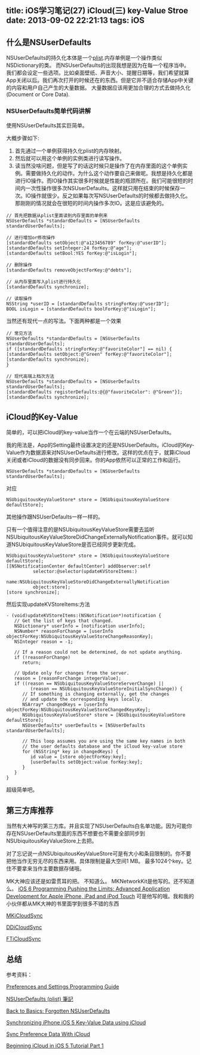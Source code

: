 title: iOS学习笔记(27) iCloud(三) key-Value Stroe
date: 2013-09-02 22:21:13
tags: iOS
---


## 什么是NSUserDefaults

NSUserDefaults的持久化本体是一个[plist](http://zh.wikipedia.org/zh/Plist).内存单例是一个操作类似NSDictionary的类。 而NSUserDefaults的出现我想是因为在每一个程序当中。我们都会设定一些选项。比如桌面壁纸、声音大小、提醒日期等，我们希望就算App关闭以后。我们再次打开的时候还在的东西。但是它并不适合存储App中关键的内容和用户自己产生的大量数据。 大量数据应该用更加合理的方式去做持久化(Document or Core Data).


<!--more-->

### NSUserDefaults简单代码讲解

使用NSUserDefaults其实巨简单。 

大概步骤如下:

1.  首先通过一个单例获得持久化plist的内存映射。
2.  然后就可以用这个单例的实例类进行读写操作。
3.  读当然没啥问题，但是写了的话这时候只是操作了在内存里面的这个单例实例。需要做持久化的动作。为什么这个动作要自己来做呢。我想是持久化都是进行IO操作。而IO操作其实很多时候就是性能的瓶颈所在。我们可能很短的时间内一次性操作很多次NSUserDefaults。这样就只用在结束的时候保存一次。IO操作就很少。反之如果每次写NSUserDefaults的时候都去做持久化。那刚刚的情况就会在很短的时间内操作多次IO。这是应该避免的。

```
// 首先把数据从plist里面读到内存里面的单例来
NSUserDefaults *standardDefaults = [NSUserDefaults standardUserDefaults];

// 进行增加or修改操作
[standardDefaults setObject:@"a123456789" forKey:@"userID"];
[standardDefaults setInteger:24 forKey:@"age"];
[standardDefaults setBool:YES forKey:@"isLogin"];

// 删除操作
[standardDefaults removeObjectForKey:@"debts"];

// 从内存里面写入plist进行持久化
[standardDefaults synchronize];

// 读取操作
NSString *userID = [standardDefaults stringForKey:@"userID"];
BOOL isLogin = [standardDefaults boolForKey:@"isLogin"];
```

当然还有现代一点的写法。下面两种都是一个效果

```
// 常见方法
NSUserDefaults *standardDefaults = [NSUserDefaults standardUserDefaults];
if ([standardDefaults stringForKey:@"favoriteColor"] == nil) {
[standardDefaults setObject:@"Green" forKey:@"favoriteColor"];
[standardDefaults synchronize];
}

// 现代高端上档次方法
NSUserDefaults *standardDefaults = [NSUserDefaults standardUserDefaults];
[standardDefaults registerDefaults:@{@"favoriteColor": @"Green"}];
[standardDefaults synchronize];
```

## iCloud的Key-Value

简单的，可以把iCloud的key-value当作一个在云端的NSUserDefaults。

我的用法是，App的Setting最终设置决定的还是NSUserDefaults。iCloud的Key-Value作为数据源来对NSUserDefaults进行修改。这样的优点在于，就算iCloud关闭或者iCloud的数据没有同步回来。你的App依然可以正常的工作和运行。

```
NSUserDefaults *standardDefaults = [NSUserDefaults standardUserDefaults];
```
对应

```
NSUbiquitousKeyValueStore* store = [NSUbiquitousKeyValueStore defaultStore];
```

其他操作跟NSUserDefaults一样一样的。

只有一个值得注意的是NSUbiquitousKeyValueStore需要去监听
NSUbiquitousKeyValueStoreDidChangeExternallyNotification事件。就可以知道NSUbiquitousKeyValueStore是否已经同步更新完成。

```
NSUbiquitousKeyValueStore* store = [NSUbiquitousKeyValueStore defaultStore];
[[NSNotificationCenter defaultCenter] addObserver:self
          selector:@selector(updateKVStoreItems:)
          name:NSUbiquitousKeyValueStoreDidChangeExternallyNotification
          object:store];
[store synchronize];
```

然后实现updateKVStoreItems:方法

```
- (void)updateKVStoreItems:(NSNotification*)notification {
   // Get the list of keys that changed.
   NSDictionary* userInfo = [notification userInfo];
   NSNumber* reasonForChange = [userInfo objectForKey:NSUbiquitousKeyValueStoreChangeReasonKey];
   NSInteger reason = -1;
 
   // If a reason could not be determined, do not update anything.
   if (!reasonForChange)
      return;
 
   // Update only for changes from the server.
   reason = [reasonForChange integerValue];
   if ((reason == NSUbiquitousKeyValueStoreServerChange) ||
         (reason == NSUbiquitousKeyValueStoreInitialSyncChange)) {
      // If something is changing externally, get the changes
      // and update the corresponding keys locally.
      NSArray* changedKeys = [userInfo objectForKey:NSUbiquitousKeyValueStoreChangedKeysKey];
      NSUbiquitousKeyValueStore* store = [NSUbiquitousKeyValueStore defaultStore];
      NSUserDefaults* userDefaults = [NSUserDefaults standardUserDefaults];
 
      // This loop assumes you are using the same key names in both
      // the user defaults database and the iCloud key-value store
      for (NSString* key in changedKeys) {
         id value = [store objectForKey:key];
         [userDefaults setObject:value forKey:key];
      }
   }
}
```

超级简单吧。

## 第三方库推荐

当然有大神写的第三方库。并且实现了NSUserDefaults白名单功能。因为可能你存在NSUserDefaults里面的东西不想要也不需要全部同步到NSUbiquitousKeyValueStore上去把。

对了忘记说一点NSUbiquitousKeyValueStore可是有大小和条目限制的。你不要把他当作无穷无尽的东西来用。具体限制是最大空间1 MB。 最多1024个key。记住不要拿来当作主要数据存储哦。

MK大神应该还是如雷贯耳的把。 不知道么。 MKNetworkKit是他写的。还不知道么。
[iOS 6 Programming Pushing the Limits: Advanced Application Development for Apple iPhone, iPad and iPod Touch](http://www.amazon.com/gp/product/1118449959/ref=as_li_qf_sp_asin_il_tl?ie=UTF8&camp=1789&creative=9325&creativeASIN=1118449959&linkCode=as2&tag=blogmugunthku-20) 可是他写的哦。我和我的小伙伴都从MK大神的书里面学到很多不错的东西

[MKiCloudSync](https://github.com/MugunthKumar/MKiCloudSync)


[DDiCloudSync](https://github.com/Daij-Djan/DDiCloudSync)


[FTiCloudSync](https://github.com/futuretap/FTiCloudSync)

## 总结


参考资料：

[Preferences and Settings Programming Guide](https://developer.apple.com/library/ios/documentation/cocoa/Conceptual/UserDefaults/Introduction/Introduction.html)

[NSUserDefaults (plist) 筆記](http://gibuloto.com/blog/nsuserdefaults/)

[Back to Basics: Forgotten NSUserDefaults](http://www.doubleencore.com/2013/03/back-to-basics-forgotten-nsuserdefaults/)

[Synchronizing iPhone iOS 5 Key-Value Data using iCloud](http://www.techotopia.com/index.php/Synchronizing_iPhone_iOS_5_Key-Value_Data_using_iCloud)

[Sync Preference Data With iCloud](http://useyourloaf.com/blog/2011/10/24/sync-preference-data-with-icloud.html)

[Beginning iCloud in iOS 5 Tutorial Part 1](http://www.raywenderlich.com/6015/beginning-icloud-in-ios-5-tutorial-part-1)
